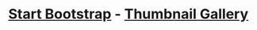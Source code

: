 # [Start Bootstrap](http://startbootstrap.com/) - [Thumbnail Gallery](http://startbootstrap.com/template-overviews/thumbnail-gallery/)

